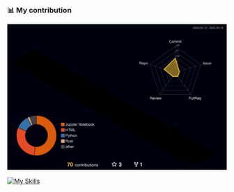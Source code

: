 ### 📊 My contribution
![3D Contributions](./profile-3d-contrib/profile-night-rainbow.svg)

[![My Skills](https://skillicons.dev/icons?i=js,html,css,react,py,rust,selenium,pytorch,postman,linux,gitlab,git,flask,fastapi,docker,django,bash,anaconda )](https://skillicons.dev)
